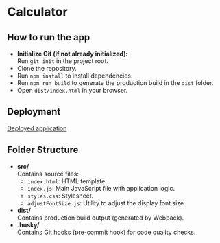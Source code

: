 # Calculator

## How to run the app
- **Initialize Git (if not already initialized):**  
  Run `git init` in the project root.
- Clone the repository.
- Run `npm install` to install dependencies.
- Run `npm run build` to generate the production build in the `dist` folder.
- Open `dist/index.html` in your browser.

## Deployment
[Deployed application](https://matsiyakainnowise.tiiny.site)

## Folder Structure
- **src/**  
  Contains source files:
  - `index.html`: HTML template.
  - `index.js`: Main JavaScript file with application logic.
  - `styles.css`: Stylesheet.
  - `adjustFontSize.js`: Utility to adjust the display font size.
- **dist/**  
  Contains production build output (generated by Webpack).
- **.husky/**  
  Contains Git hooks (pre-commit hook) for code quality checks.

